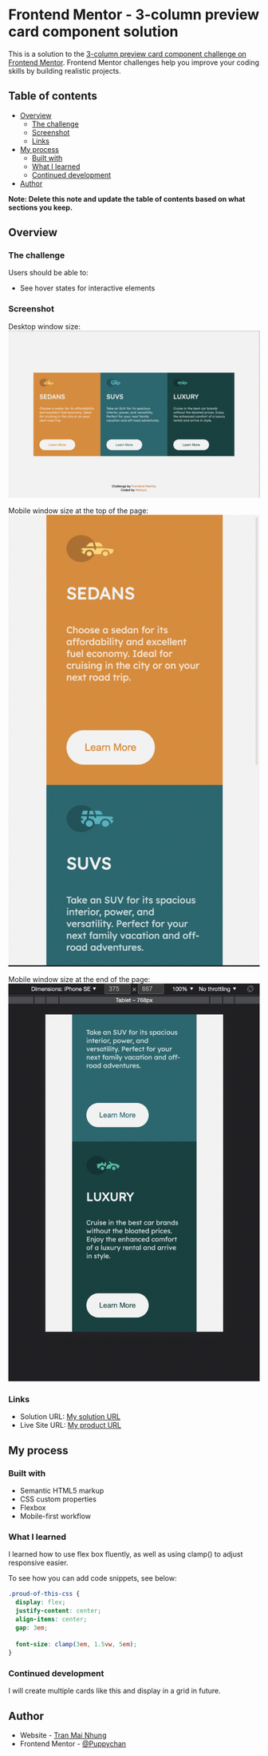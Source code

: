 # Frontend Mentor - 3-column preview card component solution

This is a solution to the [3-column preview card component challenge on Frontend Mentor](https://www.frontendmentor.io/challenges/3column-preview-card-component-pH92eAR2-). Frontend Mentor challenges help you improve your coding skills by building realistic projects. 

## Table of contents

- [Overview](#overview)
  - [The challenge](#the-challenge)
  - [Screenshot](#screenshot)
  - [Links](#links)
- [My process](#my-process)
  - [Built with](#built-with)
  - [What I learned](#what-i-learned)
  - [Continued development](#continued-development)
- [Author](#author)

**Note: Delete this note and update the table of contents based on what sections you keep.**

## Overview

### The challenge

Users should be able to:

- See hover states for interactive elements

### Screenshot

Desktop window size:
![Desktop Size Solution](./images/readme/desktop-win-size.png)

Mobile window size at the top of the page:
![Mobile Size Solution](./images/readme/mobile-win-size-start.png)

Mobile window size at the end of the page:
![Mobile Size Solution](./images/readme/mobile-win-size-end.png)

### Links

- Solution URL: [My solution URL](https://www.frontendmentor.io/solutions/3column-card-component-JyBa_F7Rr)
- Live Site URL: [My product URL](https://puppychan.github.io/3ColumnCard/)

## My process

### Built with

- Semantic HTML5 markup
- CSS custom properties
- Flexbox
- Mobile-first workflow

### What I learned

I learned how to use flex box fluently, as well as using clamp() to adjust responsive easier.

To see how you can add code snippets, see below:

```css
.proud-of-this-css {
  display: flex;
  justify-content: center;
  align-items: center;
  gap: 3em;

  font-size: clamp(3em, 1.5vw, 5em);
}
```

### Continued development

I will create multiple cards like this and display in a grid in future.

## Author

- Website - [Tran Mai Nhung](https://github.com/Puppychan)
- Frontend Mentor - [@Puppychan](https://frontendmentor.io/profile/Puppychan)
